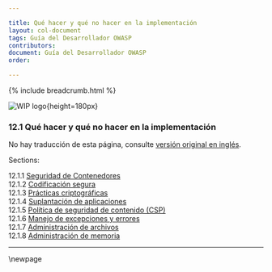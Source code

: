 ```yaml
---

title: Qué hacer y qué no hacer en la implementación
layout: col-document
tags: Guía del Desarrollador OWASP
contributors:
document: Guía del Desarrollador OWASP
order:

---
```


{% include breadcrumb.html %}

![WIP logo](../../../assets/images/dg_wip.png "Trabajo en curso"){height=180px}

### 12.1 Qué hacer y qué no hacer en la implementación

No hay traducción de esta página, consulte [versión original en inglés][release0740].

Sections:

12.1.1 [Seguridad de Contenedores](#seguridad-de-contenedores)  
12.1.2 [Codificación segura](#codificación-segura)  
12.1.3 [Prácticas criptográficas](#prácticas-criptográficas)  
12.1.4 [Suplantación de aplicaciones](#suplantación-de-aplicaciones)  
12.1.5 [Política de seguridad de contenido (CSP)](#política-de-seguridad-de-contenido-csp)  
12.1.6 [Manejo de excepciones y errores](#manejo-de-excepciones-y-errores)  
12.1.7 [Administración de archivos](#administración-de-archivos)  
12.1.8 [Administración de memoria](#administración-de-memoria)  

----

[release0740]: https://github.com/OWASP/www-project-developer-guide/blob/main/release/14-appendices/01-implementation-dos-donts/toc.md

\newpage
